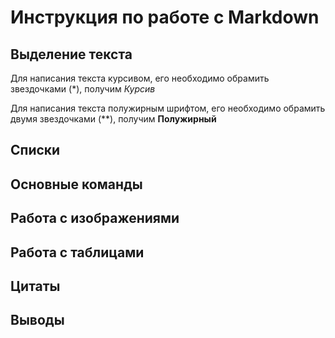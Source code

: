 # Инструкция по работе с Markdown
## Выделение текста
Для написания текста курсивом, его необходимо обрамить звездочками (*), получим *Курсив*

Для написания текста полужирным шрифтом, его необходимо обрамить двумя звездочками (**), получим **Полужирный**

## Списки
## Основные команды
## Работа с изображениями
## Работа с таблицами
## Цитаты
## Выводы